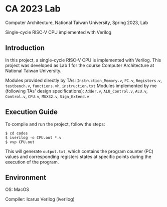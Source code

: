 # CA 2023 Lab

Computer Architecture, National Taiwan University, Spring 2023, Lab

Single-cycle RISC-V CPU implemented with Verilog

## Introduction

In this project, a single-cycle RISC-V CPU is implemented with Verilog. This project was developed as Lab 1 for the course Computer Architecture at National Taiwan University.

Modules provided directly by TAs: `Instruction_Memory.v`, `PC.v`, `Registers.v`, `testbench.v`, `functions.vh`, `instruction.txt`
Modules implemented by me (following TAs' design specifications): `Adder.v`, `ALU_Control.v`, `ALU.v`, `Control.v`, `CPU.v`, `MUX32.v`, `Sign_Extend.v`

## Execution Guide

To compile and run the project, follow the steps:

```
$ cd codes
$ iverilog -o CPU.out *.v
$ vvp CPU.out
```

This will generate `output.txt`, which contains the program counter (PC) values and corresponding registers states at specific points during the execution of the program. 

## Environment

OS: MacOS

Compiler: Icarus Verilog (iverilog)